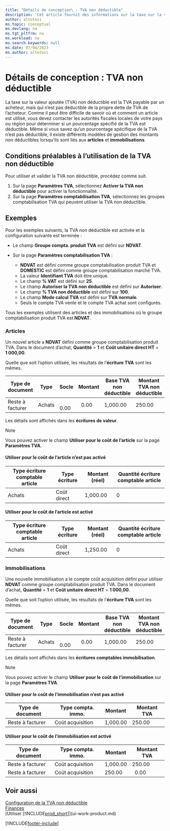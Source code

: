```yaml
---
title: "Détails de conception\_: TVA non déductible"
description: 'Cet article fournit des informations sur la taxe sur la valeur ajoutée (TVA) non déductible qui est la TVA payable par un acheteur, mais qui n’est pas déductible de la propre dette de TVA de l’acheteur.'
author: altotovi
ms.topic: conceptual
ms.devlang: na
ms.tgt_pltfrm: na
ms.workload: na
ms.search.keywords: null
ms.date: 07/04/2023
ms.author: altotovi
---
```


# <a name="design-details-non-deductible-vat"></a>Détails de conception : TVA non déductible

La taxe sur la valeur ajoutée (TVA) non déductible est la TVA payable par un acheteur, mais qui n’est pas déductible de la propre dette de TVA de l’acheteur. Comme il peut être difficile de savoir où et comment un article est utilisé, vous devez contacter les autorités fiscales locales de votre pays ou région pour déterminer si un pourcentage spécifié de la TVA est déductible. Même si vous savez qu’un pourcentage spécifique de la TVA n’est pas déductible, il existe différents modèles de gestion des montants non déductibles lorsqu’ils sont liés aux **articles** et **immobilisations**.

## <a name="prerequisites-for-using-non-deductible-vat"></a>Conditions préalables à l’utilisation de la TVA non déductible

Pour utiliser et valider la TVA non déductible, procédez comme suit.

1. Sur la page **Paramètres TVA**, sélectionnez **Activer la TVA non déductible** pour activer la fonctionnalité.
2. Sur la page **Paramètres comptabilisation TVA**, sélectionnez les groupes comptabilisation TVA qui peuvent utiliser la TVA non déductible.

## <a name="examples"></a>Exemples

Pour les exemples suivants, la TVA non déductible est activée et la configuration suivante est terminée :

- Le champ **Groupe compta. produit TVA** est défini sur **NDVAT**.
- Sur la page **Paramètres comptabilisation TVA** :

    - **NDVAT** est défini comme groupe comptabilisation produit TVA et **DOMESTIC** est défini comme groupe comptabilisation marché TVA.
    - La valeur **Identifiant TVA** doit être unique.
    - Le champ **% VAT** est défini sur **25**.
    - Le champ **Autoriser la TVA non déductible** est défini sur **Autoriser**.
    - Le champ **% TVA non déductible** est défini sur **100**.
    - Le champ **Mode calcul TVA** est défini sur **TVA normale**.
    - Seuls le compte TVA vente et le compte TVA achat sont configurés.

Tous les exemples utilisent des articles et des immobilisations où le groupe comptabilisation produit TVA est **NDVAT**.

### <a name="items"></a>Articles

Un nouvel article a **NDVAT** défini comme groupe comptabilisation produit TVA. Dans le document d’achat, **Quantité** = **1** et **Coût unitaire direct HT** = **1 000,00**.

Quelle que soit l’option utilisée, les résultats de l’**écriture TVA** sont les mêmes.

| Type de document | Type | Socle | Montant | Base TVA non déductible | Montant TVA non déductible |
|---|---|---|---|---|---|
| Reste à facturer | Achats |   0.00 |   0.00 | 1,000.00 | 250.00 |

Les détails sont affichés dans les **écritures de valeur**.

> [!NOTE]
> Vous pouvez activer le champ **Utiliser pour le coût de l’article** sur la page **Paramètres TVA**.

#### <a name="use-for-item-cost-isnt-enabled"></a>Utiliser pour le coût de l’article n’est pas activé

| Type écriture comptable article | Type écriture | Montant (réel) | Quantité écriture comptable article |
|---|---|---|---|
| Achats | Coût direct | 1,000.00 | 0 |

#### <a name="use-for-item-cost-is-enabled"></a>Utiliser pour le coût de l’article est activé

| Type écriture comptable article | Type écriture | Montant (réel) | Quantité écriture comptable article |
|---|---|---|---|
| Achats | Coût direct | 1,250.00 | 0 |

### <a name="fixed-assets"></a>Immobilisations

Une nouvelle immobilisation a le compte coût acquisition défini pour utiliser **NDVAT** comme groupe comptabilisation produit TVA. Dans le document d’achat, **Quantité** = **1** et **Coût unitaire direct HT** = **1 000,00**.

Quelle que soit l’option utilisée, les résultats de l’**écriture TVA** sont les mêmes.

| Type de document | Type | Socle | Montant | Base TVA non déductible | Montant TVA non déductible |
|---|---|---|---|---|---|
| Reste à facturer | Achats |   0.00 |   0.00 | 1,000.00 | 250.00 |

Les détails sont affichés dans les **écritures comptables immobilisation**.

> [!NOTE]
> Vous pouvez activer le champ **Utiliser pour le coût de l’immobilisation** sur la page **Paramètres TVA**.

#### <a name="use-for-fixed-asset-cost-isnt-enabled"></a>Utiliser pour le coût de l’immobilisation n’est pas activé

| Type de document | Type compta. immo. | Montant | Montant TVA |
|---|---|---|---|
| Reste à facturer | Coût acquisition | 1,000.00 | 250.00 |

#### <a name="use-for-fixed-asset-cost-is-enabled"></a>Utiliser pour le coût de l’immobilisation est activé

| Type de document | Type compta. immo. | Montant | Montant TVA |
|---|---|---|---|
| Reste à facturer | Coût acquisition | 1,000.00 | 250.00 |
| Reste à facturer | Coût acquisition | 250.00 |   0.00 |

## <a name="see-also"></a>Voir aussi

[Configuration de la TVA non déductible](finance-setup-nondeductible-vat.md)  
[Finances](finance.md)  
[Utiliser [!INCLUDE[prod_short](includes/prod_short.md)]](ui-work-product.md)

[!INCLUDE[footer-include](includes/footer-banner.md)]
